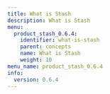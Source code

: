```yaml
---
title: What is Stash
description: What is Stash
menu:
  product_stash_0.6.4:
    identifier: what-is-stash
    parent: concepts
    name: What is Stash
    weight: 10
menu_name: product_stash_0.6.4
info:
  version: 0.6.4
---
```


